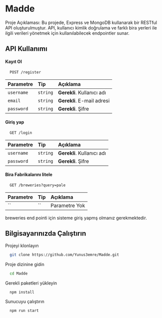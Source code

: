 
# Madde

Proje Açıklaması: Bu projede, Express ve MongoDB kullanarak bir RESTful API oluşturulmuştur. API, kullanıcı kimlik doğrulama ve farklı bira yerleri ile ilgili verileri yönetmek için kullanılabilecek endpointler sunar.
## API Kullanımı

#### Kayıt Ol

```http
  POST /register
```

| Parametre | Tip     | Açıklama                |
| :-------- | :------- | :------------------------- |
| `username` | `string` | **Gerekli**. Kullanıcı adı |
| `email` | `string` | **Gerekli**. E-mail adresi |
| `password` | `string` | **Gerekli**. Şifre |

#### Giriş yap

```http
  GET /login
```

| Parametre | Tip     | Açıklama                       |
| :-------- | :------- | :-------------------------------- |
| `username` | `string` | **Gerekli**. Kullanıcı adı |
| `password` | `string` | **Gerekli**. Şifre  |


#### Bira Fabrikalarını litele

```http
  GET /breweries?query=pale
```

| Parametre | Tip     | Açıklama                       |
| :-------- | :------- | :-------------------------------- |
| `` | `` | Parametre Yok |



breweries end pointi için sisteme giriş yapmş olmanız gerekmektedir.

  
## Bilgisayarınızda Çalıştırın

Projeyi klonlayın

```bash
  git clone https://github.com/Yunus3emre/Madde.git
```

Proje dizinine gidin

```bash
  cd Madde
```

Gerekli paketleri yükleyin

```bash
  npm install
```

Sunucuyu çalıştırın

```bash
  npm run start
```

  
